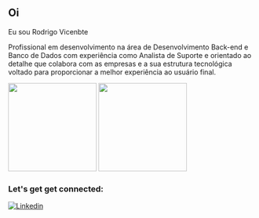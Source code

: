 ## Oi

Eu sou Rodrigo Vicenbte

Profissional em desenvolvimento na área de Desenvolvimento Back-end e Banco de Dados com experiência como Analista de Suporte e orientado ao detalhe que colabora com  as empresas e a sua estrutura tecnológica voltado para proporcionar a melhor experiência ao usuário final.

<div>

<img height ="180cm" src="https://github-readme-stats.vercel.app/api?username=rgovicente&show_icons=true&theme=tokyonight"/>
<img height="180cm" src="https://github-readme-stats.vercel.app/api/top-langs/?username=rgovicente&layout=compact&theme=tokyonight"/>

</div>

### Let's get  get connected:

[![Linkedin](https://img.shields.io/badge/LinkedIn-0077B5?style=for-the-badge&logo=linkedin&logoColor=white)](https://www.linkedin.com/in/rodrigo-vicente-85907a206/)



</div>

          
